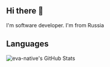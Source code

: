 ## Hi there 👋

I'm software developer. I'm from Russia

## Languages


<img src="https://github-readme-stats.vercel.app/api/top-langs/?username=eva-native&theme=blueberry&show_icons=true&hide_border=false&layout=compact" alt="eva-native's GitHub Stats" />
